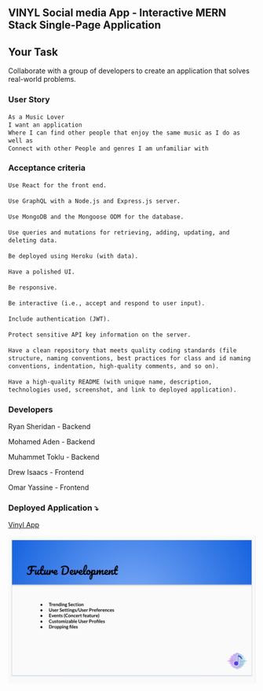 ## VINYL Social media App - Interactive MERN Stack Single-Page Application

## Your Task

Collaborate with a group of developers to create an application that solves real-world problems.

### User Story

```
As a Music Lover
I want an application
Where I can find other people that enjoy the same music as I do as well as
Connect with other People and genres I am unfamiliar with

```

### Acceptance criteria

```
Use React for the front end.

Use GraphQL with a Node.js and Express.js server.

Use MongoDB and the Mongoose ODM for the database.

Use queries and mutations for retrieving, adding, updating, and deleting data.

Be deployed using Heroku (with data).

Have a polished UI.

Be responsive.

Be interactive (i.e., accept and respond to user input).

Include authentication (JWT).

Protect sensitive API key information on the server.

Have a clean repository that meets quality coding standards (file structure, naming conventions, best practices for class and id naming conventions, indentation, high-quality comments, and so on).

Have a high-quality README (with unique name, description, technologies used, screenshot, and link to deployed application).
```

### Developers

Ryan Sheridan - Backend

Mohamed Aden - Backend

Muhammet Toklu - Backend

Drew Isaacs - Frontend

Omar Yassine - Frontend

### Deployed Application ⤵️

[Vinyl App](https://github.com/NightlineCoder/Vinyl-Social-Media)

![Project Demo](./Assets/appDemo.png)

